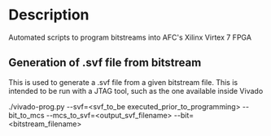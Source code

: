 # Description

Automated scripts to program bitstreams into AFC's Xilinx Virtex 7 FPGA

## Generation of .svf file from bitstream

This is used to generate a .svf file from a given bitstream file. This
is intended to be run with a JTAG tool, such as the one available inside
Vivado

./vivado-prog.py --svf=<svf_to_be executed_prior_to_programming> --bit_to_mcs --mcs_to_svf=<output_svf_filename> --bit=<bitstream_filename>
